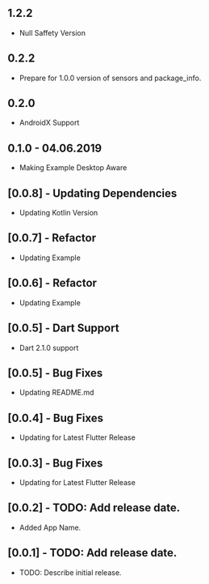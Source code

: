 ## 1.2.2
* Null Saffety Version

## 0.2.2
* Prepare for 1.0.0 version of sensors and package_info.

## 0.2.0

* AndroidX Support

## 0.1.0 - 04.06.2019

* Making Example Desktop Aware

## [0.0.8] - Updating Dependencies

* Updating Kotlin Version

## [0.0.7] - Refactor

* Updating Example

## [0.0.6] - Refactor

* Updating Example

## [0.0.5] - Dart Support

* Dart 2.1.0 support

## [0.0.5] - Bug Fixes

* Updating README.md

## [0.0.4] - Bug Fixes

* Updating for Latest Flutter Release

## [0.0.3] - Bug Fixes

* Updating for Latest Flutter Release

## [0.0.2] - TODO: Add release date.

* Added App Name.

## [0.0.1] - TODO: Add release date.

* TODO: Describe initial release.
